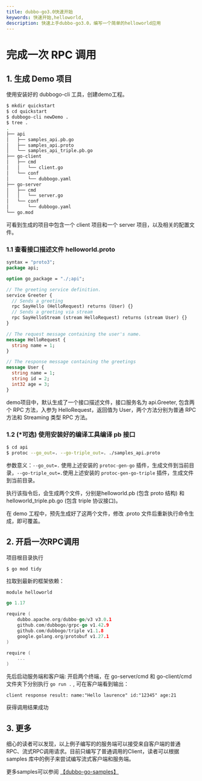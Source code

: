 ```yaml
---
title: dubbo-go3.0快速开始
keywords: 快速开始,helloworld,
description: 快速上手dubbo-go3.0，编写一个简单的helloworld应用
---
```


# 完成一次 RPC 调用

## 1. 生成 Demo 项目

使用安装好的 dubbogo-cli 工具，创建demo工程。

```bash
$ mkdir quickstart
$ cd quickstart 
$ dubbogo-cli newDemo .
$ tree .
.
├── api
│   ├── samples_api.pb.go
│   ├── samples_api.proto
│   └── samples_api_triple.pb.go
├── go-client
│   ├── cmd
│   │   └── client.go
│   └── conf
│       └── dubbogo.yaml
├── go-server
│   ├── cmd
│   │   └── server.go
│   └── conf
│       └── dubbogo.yaml
└── go.mod
```

可看到生成的项目中包含一个 client 项目和一个 server 项目，以及相关的配置文件。

### 1.1 查看接口描述文件 helloworld.proto

```protobuf
syntax = "proto3";
package api;

option go_package = "./;api";

// The greeting service definition.
service Greeter {
  // Sends a greeting
  rpc SayHello (HelloRequest) returns (User) {}
  // Sends a greeting via stream
  rpc SayHelloStream (stream HelloRequest) returns (stream User) {}
}

// The request message containing the user's name.
message HelloRequest {
  string name = 1;
}

// The response message containing the greetings
message User {
  string name = 1;
  string id = 2;
  int32 age = 3;
}
```

demo项目中，默认生成了一个接口描述文件，接口服务名为 api.Greeter, 包含两个 RPC 方法，入参为 HelloRequest，返回值为 User，两个方法分别为普通 RPC 方法和 Streaming 类型 RPC 方法。

### 1.2 (*可选) 使用安装好的编译工具编译 pb 接口

```bash
$ cd api
$ protoc --go_out=. --go-triple_out=. ./samples_api.proto
```

参数意义：`--go_out=.` 使用上述安装的 `protoc-gen-go` 插件，生成文件到当前目录，`--go-triple_out=.`使用上述安装的 `protoc-gen-go-triple` 插件，生成文件到当前目录。

执行该指令后，会生成两个文件，分别是helloworld.pb (包含 proto 结构) 和 helloworld_triple.pb.go (包含 triple 协议接口)。

在 demo 工程中，预先生成好了这两个文件，修改 .proto 文件后重新执行命令生成，即可覆盖。

## 2. 开启一次RPC调用

项目根目录执行

```
$ go mod tidy
```

拉取到最新的框架依赖：

```go
module helloworld

go 1.17

require (
	dubbo.apache.org/dubbo-go/v3 v3.0.1
	github.com/dubbogo/grpc-go v1.42.9
	github.com/dubbogo/triple v1.1.8
	google.golang.org/protobuf v1.27.1
)

require (
	...
)

```

先后启动服务端和客户端: 开启两个终端，在 go-server/cmd 和 go-client/cmd 文件夹下分别执行 `go run .` , 可在客户端看到输出：

```shell
client response result: name:"Hello laurence" id:"12345" age:21
```

获得调用结果成功

## 3. 更多

细心的读者可以发现，以上例子编写的的服务端可以接受来自客户端的普通RPC、流式RPC调用请求。目前只编写了普通调用的Client，读者可以根据 samples 库中的例子来尝试编写流式客户端和服务端。

更多samples可以参阅 [【dubbo-go-samples】](../../samples/samples_repo.html)

